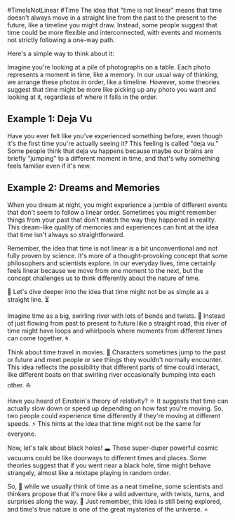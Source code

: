 #TimeIsNotLinear #Time
The idea that "time is not linear" means that time doesn't always move in a straight line from the past to the present to the future, like a timeline you might draw. Instead, some people suggest that time could be more flexible and interconnected, with events and moments not strictly following a one-way path.

Here's a simple way to think about it:

Imagine you're looking at a pile of photographs on a table. Each photo represents a moment in time, like a memory. In our usual way of thinking, we arrange these photos in order, like a timeline. However, some theories suggest that time might be more like picking up any photo you want and looking at it, regardless of where it falls in the order.

## Example 1: Deja Vu
Have you ever felt like you've experienced something before, even though it's the first time you're actually seeing it? This feeling is called "deja vu." Some people think that deja vu happens because maybe our brains are briefly "jumping" to a different moment in time, and that's why something feels familiar even if it's new.

## Example 2: Dreams and Memories
When you dream at night, you might experience a jumble of different events that don't seem to follow a linear order. Sometimes you might remember things from your past that don't match the way they happened in reality. This dream-like quality of memories and experiences can hint at the idea that time isn't always so straightforward.

Remember, the idea that time is not linear is a bit unconventional and not fully proven by science. It's more of a thought-provoking concept that some philosophers and scientists explore. In our everyday lives, time certainly feels linear because we move from one moment to the next, but the concept challenges us to think differently about the nature of time.

🌌 Let's dive deeper into the idea that time might not be as simple as a straight line. ⏳

Imagine time as a big, swirling river with lots of bends and twists. 🌊 Instead of just flowing from past to present to future like a straight road, this river of time might have loops and whirlpools where moments from different times can come together. 🌀

Think about time travel in movies. 🚀 Characters sometimes jump to the past or future and meet people or see things they wouldn't normally encounter. This idea reflects the possibility that different parts of time could interact, like different boats on that swirling river occasionally bumping into each other. ⛵️

Have you heard of Einstein's theory of relativity? ⚛️ It suggests that time can actually slow down or speed up depending on how fast you're moving. So, two people could experience time differently if they're moving at different speeds. ⚡️ This hints at the idea that time might not be the same for everyone.

Now, let's talk about black holes! 🕳️ These super-duper powerful cosmic vacuums could be like doorways to different times and places. Some theories suggest that if you went near a black hole, time might behave strangely, almost like a mixtape playing in random order.

So, 🧐 while we usually think of time as a neat timeline, some scientists and thinkers propose that it's more like a wild adventure, with twists, turns, and surprises along the way. 🎢 Just remember, this idea is still being explored, and time's true nature is one of the great mysteries of the universe. ⭐️

